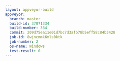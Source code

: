 ```yaml
---
layout: appveyor-build
appveyor:
  branch: master
  build-id: 37071334
  build-number: 334
  commit: 209d75ea11e01d7bc7d3afb78b5eff58c84b3428
  job-id: 8wjncmmk6mls0ktk
  job-number: 2
  os-name: Windows
  test-result: 0
---
```

